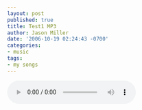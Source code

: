 ```yaml
---
layout: post
published: true
title: Test1 MP3
author: Jason Miller
date: '2006-10-19 02:24:43 -0700'
categories:
- music
tags:
- my songs
---
```


<audio controls>
  <source src="{{site.assets.url_prefix}}/mp3/misc/test1.mp3" type="audio/mpeg">
Your browser does not support the audio element.
</audio>
